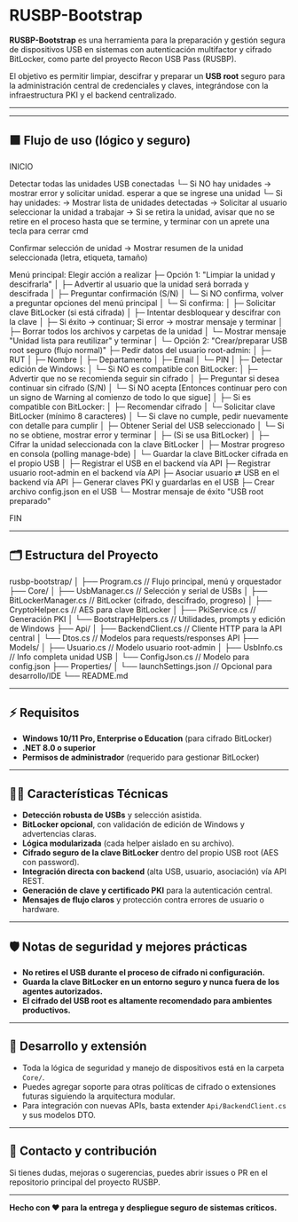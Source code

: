 ﻿# RUSBP-Bootstrap

**RUSBP-Bootstrap** es una herramienta para la preparación y gestión segura de dispositivos USB en sistemas con autenticación multifactor y cifrado BitLocker, como parte del proyecto Recon USB Pass (RUSBP).

El objetivo es permitir limpiar, descifrar y preparar un **USB root** seguro para la administración central de credenciales y claves, integrándose con la infraestructura PKI y el backend centralizado.

---

---

## 🟩 **Flujo de uso (lógico y seguro)**

INICIO

Detectar todas las unidades USB conectadas
└─ Si NO hay unidades → mostrar error y solicitar unidad. esperar a que se ingrese una unidad
└─ Si hay unidades:
→ Mostrar lista de unidades detectadas
→ Solicitar al usuario seleccionar la unidad a trabajar
→ Si se retira la unidad, avisar que no se retire en el proceso hasta que se termine, y terminar con un aprete una tecla para cerrar cmd

Confirmar selección de unidad
→ Mostrar resumen de la unidad seleccionada (letra, etiqueta, tamaño)

Menú principal: Elegir acción a realizar
├─ Opción 1: "Limpiar la unidad y descifrarla"
│ ├─ Advertir al usuario que la unidad será borrada y descifrada
│ ├─ Preguntar confirmación (S/N)
│ └─ Si NO confirma, volver a preguntar opciones del menú principal
│ └─ Si confirma:
│ ├─ Solicitar clave BitLocker (si está cifrada)
│ ├─ Intentar desbloquear y descifrar con la clave
│ ├─ Si éxito → continuar; Si error → mostrar mensaje y terminar
│ ├─ Borrar todos los archivos y carpetas de la unidad
│ └─ Mostrar mensaje "Unidad lista para reutilizar" y terminar
│
└─ Opción 2: "Crear/preparar USB root seguro (flujo normal)"
├─ Pedir datos del usuario root-admin:
│ ├─ RUT
│ ├─ Nombre
│ ├─ Departamento
│ ├─ Email
│ └─ PIN
│
├─ Detectar edición de Windows:
│ └─ Si NO es compatible con BitLocker:
│ ├─ Advertir que no se recomienda seguir sin cifrado
│ ├─ Preguntar si desea continuar sin cifrado (S/N)
│ └─ Si NO acepta [Entonces continuar pero con un signo de Warning al comienzo de todo lo que sigue]
│
├─ Si es compatible con BitLocker:
│ ├─ Recomendar cifrado
│ └─ Solicitar clave BitLocker (mínimo 8 caracteres)
│ └─ Si clave no cumple, pedir nuevamente con detalle para cumplir
│
├─ Obtener Serial del USB seleccionado
│ └─ Si no se obtiene, mostrar error y terminar
│
├─ (Si se usa BitLocker)
│ ├─ Cifrar la unidad seleccionada con la clave BitLocker
│ ├─ Mostrar progreso en consola (polling manage-bde)
│ └─ Guardar la clave BitLocker cifrada en el propio USB
│
├─ Registrar el USB en el backend vía API
├─ Registrar usuario root-admin en el backend vía API
├─ Asociar usuario ⇄ USB en el backend vía API
├─ Generar claves PKI y guardarlas en el USB
├─ Crear archivo config.json en el USB
└─ Mostrar mensaje de éxito "USB root preparado"

FIN

---

## 🗂️ **Estructura del Proyecto**

rusbp-bootstrap/
│
├── Program.cs // Flujo principal, menú y orquestador
├── Core/
│ ├── UsbManager.cs // Selección y serial de USBs
│ ├── BitLockerManager.cs // BitLocker (cifrado, descifrado, progreso)
│ ├── CryptoHelper.cs // AES para clave BitLocker
│ ├── PkiService.cs // Generación PKI
│ └── BootstrapHelpers.cs // Utilidades, prompts y edición de Windows
├── Api/
│ ├── BackendClient.cs // Cliente HTTP para la API central
│ └── Dtos.cs // Modelos para requests/responses API
├── Models/
│ ├── Usuario.cs // Modelo usuario root-admin
│ ├── UsbInfo.cs // Info completa unidad USB
│ └── ConfigJson.cs // Modelo para config.json
├── Properties/
│ └── launchSettings.json // Opcional para desarrollo/IDE
└── README.md

---

## ⚡ **Requisitos**

- **Windows 10/11 Pro, Enterprise o Education** (para cifrado BitLocker)
- **.NET 8.0 o superior**
- **Permisos de administrador** (requerido para gestionar BitLocker)

---

## 👩‍💻 **Características Técnicas**

- **Detección robusta de USBs** y selección asistida.
- **BitLocker opcional**, con validación de edición de Windows y advertencias claras.
- **Lógica modularizada** (cada helper aislado en su archivo).
- **Cifrado seguro de la clave BitLocker** dentro del propio USB root (AES con password).
- **Integración directa con backend** (alta USB, usuario, asociación) vía API REST.
- **Generación de clave y certificado PKI** para la autenticación central.
- **Mensajes de flujo claros** y protección contra errores de usuario o hardware.

---

## 🛡️ **Notas de seguridad y mejores prácticas**

- **No retires el USB durante el proceso de cifrado ni configuración.**
- **Guarda la clave BitLocker en un entorno seguro y nunca fuera de los agentes autorizados.**
- **El cifrado del USB root es altamente recomendado para ambientes productivos.**

---

## 📝 **Desarrollo y extensión**

- Toda la lógica de seguridad y manejo de dispositivos está en la carpeta `Core/`.
- Puedes agregar soporte para otras políticas de cifrado o extensiones futuras siguiendo la arquitectura modular.
- Para integración con nuevas APIs, basta extender `Api/BackendClient.cs` y sus modelos DTO.

---

## 🤝 **Contacto y contribución**

Si tienes dudas, mejoras o sugerencias, puedes abrir issues o PR en el repositorio principal del proyecto RUSBP.

---

**Hecho con ❤️ para la entrega y despliegue seguro de sistemas críticos.**
